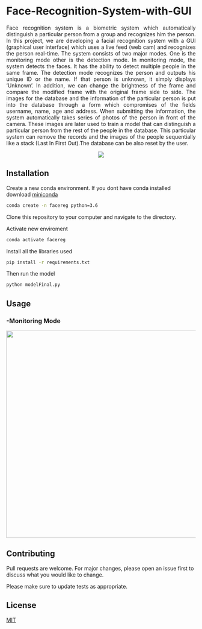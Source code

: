 # Face-Recognition-System-with-GUI

<div align="justify">Face recognition system is a biometric system which automatically distinguish a particular person from a group and recognizes him the person. In this project, we are developing a facial recognition system with a GUI (graphical user interface) which uses a live feed (web cam) and recognizes the person real-time. The system consists of two major modes. One is the monitoring mode other is the detection mode. In monitoring mode, the system detects the faces. It has the ability to detect multiple people in the same frame. The detection mode recognizes the person and outputs his unique ID or the name. If that person is unknown, it simply displays ‘Unknown’. In addition, we can change the brightness of the frame and compare the modified frame with the original frame side to side. The images for the database and the information of the particular person is put into the database through a form which compromises of the fields username, name, age and address. When submitting the information, the system automatically takes series of photos of the person in front of the camera. These images are later used to train a model that can distinguish a particular person from the rest of the people in the database. This particular system can remove the records and the images of the people sequentially like a stack (Last In First Out).The database can be also reset by the user.</div>


<p align="center">
  <img src="https://github.com/tharakarehan/Face-Recognition-System-with-GUI/blob/master/Respo%20pics/Hnet-image-4.gif">
</p>

## Installation

Create a new conda environment. If you dont have conda installed download [miniconda](https://docs.conda.io/en/latest/miniconda.html)

```bash
conda create -n facereg python=3.6 
```
Clone this repository to your computer and navigate to the directory.

Activate new enviroment
```bash
conda activate facereg  
```
Install all the libraries used
```bash
pip install -r requirements.txt  
```

Then run the model

```bash
python modelFinal.py 
```

## Usage

### -Monitoring Mode

<p align="center">
  <img wide=720 height=550 src="https://github.com/tharakarehan/Face-Recognition-System-with-GUI/blob/master/Respo%20pics/UI01.png">
</p>



## Contributing
Pull requests are welcome. For major changes, please open an issue first to discuss what you would like to change.

Please make sure to update tests as appropriate.

## License
[MIT](https://choosealicense.com/licenses/mit/)
